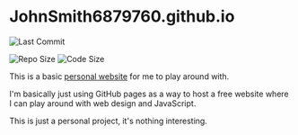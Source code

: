 # JohnSmith6879760.github.io

![Last Commit](https://img.shields.io/github/last-commit/DoctorDalek1963/WhatsApp-Formatter)

![Repo Size](https://img.shields.io/github/repo-size/DoctorDalek1963/WhatsApp-Formatter)
![Code Size](https://img.shields.io/github/languages/code-size/DoctorDalek1963/WhatsApp-Formatter)

This is a basic [personal website](https://johnsmith6879760.github.io) for me to play around with.

I'm basically just using GitHub pages as a way to host a free website where I can play around with web design and JavaScript.

This is just a personal project, it's nothing interesting.
